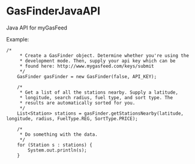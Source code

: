 # GasFinderJavaAPI
Java API for myGasFeed

Example:

    /*
		 * Create a GasFinder object. Determine whether you're using the
		 * development mode. Then, supply your api key which can be
		 * found here: http://www.mygasfeed.com/keys/submit
		 */
		GasFinder gasFinder = new GasFinder(false, API_KEY);

		/*
		 * Get a list of all the stations nearby. Supply a latitude,
		 * longitude, search radius, fuel type, and sort type. The
		 * results are automatically sorted for you.
		 */
		List<Station> stations = gasFinder.getStationsNearby(latitude, longitude, radius, FuelType.REG, SortType.PRICE);

		/*
		 * Do something with the data.
		 */
		for (Station s : stations) {
			System.out.println(s);
		}
